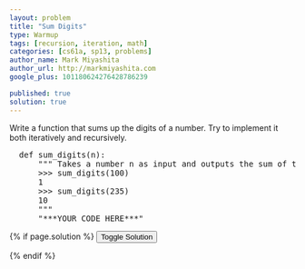 ```yaml
---
layout: problem
title: "Sum Digits"
type: Warmup
tags: [recursion, iteration, math]
categories: [cs61a, sp13, problems]
author_name: Mark Miyashita
author_url: http://markmiyashita.com
google_plus: 101180624276428786239

published: true
solution: true
---
```

<p>
  Write a function that sums up the digits of a number. Try to implement it both iteratively and recursively.
</p>

<pre class="brush: python;">
  def sum_digits(n):
      """ Takes a number n as input and outputs the sum of the digits of n.
      >>> sum_digits(100)
      1
      >>> sum_digits(235)
      10
      """
      "***YOUR CODE HERE***"
</pre>

{% if page.solution %}
<button onclick="toggleSolution()">Toggle Solution</button>

<div class="solution" style="display:none">
  <pre class="brush: python;">
    def sum_digits(n):
        if n < 10:
            return n
        return n % 10 + sum_digits(n // 10)
  </pre>
  
  <p>
    When we are given a number, n, that is less than 10, we know that the number has only one digit so we can just return that number. When it is greater than or equal to ten, we want to mod it by 10 to get the ones place, and then remove the ones place and use recursion to find the sum of the rest of the digits. The floordiv operator allows us to remove the ones place from the number by floordiving by 10.
  </p>
</div>
{% endif %}